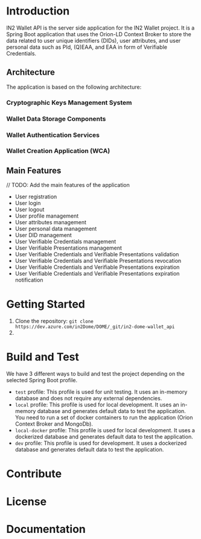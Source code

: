 # Introduction 
IN2 Wallet API is the server side application for the IN2 Wallet project. It is a Spring Boot application that uses the Orion-LD Context Broker to store the data related to user unique identifiers (DIDs), user attributes, and user personal data such as PId, (Q)EAA, and EAA in form of Verifiable Credentials. 

## Architecture
The application is based on the following architecture:
### Cryptographic Keys Management System
### Wallet Data Storage Components
### Wallet Authentication Services
### Wallet Creation Application (WCA)

## Main Features
// TODO: Add the main features of the application
- User registration
- User login
- User logout
- User profile management
- User attributes management
- User personal data management
- User DID management
- User Verifiable Credentials management
- User Verifiable Presentations management
- User Verifiable Credentials and Verifiable Presentations validation
- User Verifiable Credentials and Verifiable Presentations revocation
- User Verifiable Credentials and Verifiable Presentations expiration
- User Verifiable Credentials and Verifiable Presentations expiration notification

# Getting Started
1. Clone the repository:
```git clone https://dev.azure.com/in2Dome/DOME/_git/in2-dome-wallet_api```
2.  


# Build and Test
We have 3 different ways to build and test the project depending on the selected Spring Boot profile.
- `test` profile: This profile is used for unit testing. It uses an in-memory database and does not require any external dependencies.
- `local` profile: This profile is used for local development. It uses an in-memory database and generates default data to test the application. You need to run a set of docker containers to run the application (Orion Context Broker and MongoDb).
- `local-docker` profile: This profile is used for local development. It uses a dockerized database and generates default data to test the application.
- `dev` profile: This profile is used for development. It uses a dockerized database and generates default data to test the application.

# Contribute

# License

# Documentation


